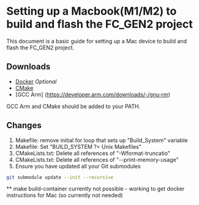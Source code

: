 # Setting up a Macbook(M1/M2) to build and flash the FC_GEN2 project

This document is a basic guide for setting up a Mac device to build and flash the FC_GEN2 project. 

## Downloads

- [Docker](https://www.docker.com/products/docker-desktop/) *Optional*
- [CMake](https://cmake.org/download/)
- [GCC Arm] (https://developer.arm.com/downloads/-/gnu-rm)

GCC Arm and CMake should be added to your PATH. 

## Changes

1. Makefile: remove initial for loop that sets up "Build_System" variable 
2. Makefile: Set “BUILD_SYSTEM ?= Unix Makefiles” 
3. CMakeLists.txt: Delete all references of "-Wformat-truncatio"
4. CMakeLists.txt: Delete all references of "--print-memory-usage" 
5. Ensure you have updated all your Git submodules

```bash
git submodule update --init --recursive
```

** make build-container currently not possible - working to get docker instructions for Mac (so currently not needed) 
